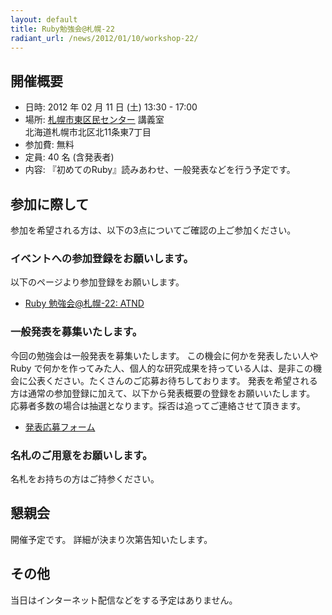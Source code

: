```yaml
---
layout: default
title: Ruby勉強会@札幌-22
radiant_url: /news/2012/01/10/workshop-22/
---
```

## 開催概要

- 日時: 2012 年 02 月 11 日 (土) 13:30 - 17:00
- 場所: [札幌市東区民センター](http://www.higashi-kumin.jp/pc_web/top_top.html) 講義室<br/>
北海道札幌市北区北11条東7丁目
- 参加費: 無料
- 定員: 40 名 (含発表者)
- 内容: 『初めてのRuby』読みあわせ、一般発表などを行う予定です。

## 参加に際して

参加を希望される方は、以下の3点についてご確認の上ご参加ください。

### イベントへの参加登録をお願いします。

以下のページより参加登録をお願いします。

- [Ruby 勉強会@札幌-22: ATND](http://atnd.org/events/24101)

### 一般発表を募集いたします。

今回の勉強会は一般発表を募集いたします。
この機会に何かを発表したい人や Ruby で何かを作ってみた人、個人的な研究成果を持っている人は、是非この機会に公表ください。たくさんのご応募お待ちしております。
発表を希望される方は通常の参加登録に加えて、以下から発表概要の登録をお願いいたします。
応募者多数の場合は抽選となります。採否は追ってご連絡させて頂きます。

- [発表応募フォーム](http://bit.ly/w2EsVn)

### 名札のご用意をお願いします。

名札をお持ちの方はご持参ください。

## 懇親会

開催予定です。
詳細が決まり次第告知いたします。

## その他

当日はインターネット配信などをする予定はありません。
